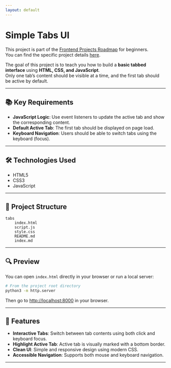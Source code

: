 ```yaml
---
layout: default
---
```

# Simple Tabs UI

This project is part of the [Frontend Projects Roadmap](https://roadmap.sh/frontend/projects) for beginners.  
You can find the specific project details [here](https://roadmap.sh/projects/simple-tabs).

The goal of this project is to teach you how to build a **basic tabbed interface** using **HTML, CSS, and JavaScript**.  
Only one tab’s content should be visible at a time, and the first tab should be active by default.

---

## 📚 Key Requirements

- **JavaScript Logic**: Use event listeners to update the active tab and show the corresponding content.
- **Default Active Tab**: The first tab should be displayed on page load.
- **Keyboard Navigation**: Users should be able to switch tabs using the keyboard (focus).

---

## 🛠️ Technologies Used

- HTML5
- CSS3
- JavaScript

---

## 📁 Project Structure
<!-- START PROJECT STRUCTURE -->
```
tabs
	index.html
	script.js
	style.css
	README.md
	index.md

```
<!-- END PROJECT STRUCTURE -->

---

## 🔍 Preview

You can open `index.html` directly in your browser or run a local server:

```bash
# From the project root directory
python3 -m http.server
```

Then go to [http://localhost:8000](http://localhost:8000) in your browser.

---

## 🚀 Features

- **Interactive Tabs**: Switch between tab contents using both click and keyboard focus.
- **Highlight Active Tab**: Active tab is visually marked with a bottom border.
- **Clean UI**: Simple and responsive design using modern CSS.
- **Accessible Navigation**: Supports both mouse and keyboard navigation.

---

